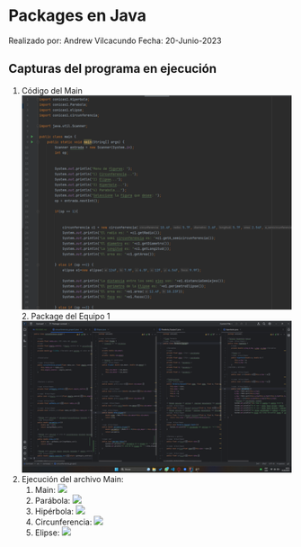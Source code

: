 ﻿# Packages en Java
Realizado por: Andrew Vilcacundo
Fecha: 20-Junio-2023

## Capturas del programa en ejecución

 1. Código del Main
	![](menuu.png)
    2. Package del Equipo 1
    ![](Images/package.png)
 3. Ejecución del archivo Main:
	1. Main:
	![]("C:\Users\POO\Pictures\menuu.png")
	2. Parábola:
	![]("C:\Users\POO\Pictures\Parabola.png")
	3. Hipérbola:
	![]("C:\Users\POO\Pictures\Hiperbole.png")
	4. Circunferencia:
	![]("C:\Users\POO\Pictures\Circunferencia.png")
	5. Elipse:
	![]("C:\Users\POO\Pictures\Elipse.png")

